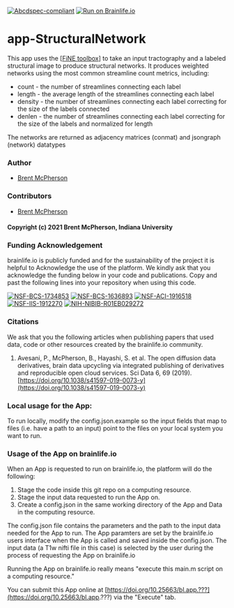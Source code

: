 [![Abcdspec-compliant](https://img.shields.io/badge/ABCD_Spec-v1.1-green.svg)](https://github.com/brain-life/abcd-spec)
[![Run on Brainlife.io](https://img.shields.io/badge/Brainlife-bl.app.1-blue.svg)](https://doi.org/10.25663/bl.app.1)

# app-StructuralNetwork
This app uses the [[FiNE toolbox](https://github.com/bcmcpher/fine)] to take an input tractography and a labeled structural image to produce structural networks. It produces weighted networks using the most common streamline count metrics, including: 

<ul>
<li> count - the number of streamlines connecting each label 
<li> length - the average length of the streamlines connecting each label
<li> density - the number of streamlines connecting each label correcting for the size of the labels connected
<li> denlen - the number of streamlines connecting each label correcting for the size of the labels and normalized for length
</ul>

The networks are returned as adjacency matrices (conmat) and jsongraph (network) datatypes
 
### Author
- [Brent McPherson](bcmcpher@iu.edu)

### Contributors
- [Brent McPherson](bcmcpher@iu.edu)

#### Copyright (c) 2021 Brent McPherson, Indiana University

### Funding Acknowledgement
brainlife.io is publicly funded and for the sustainability of the project it is helpful to Acknowledge the use of the platform. We kindly ask that you acknowledge the funding below in your code and publications. Copy and past the following lines into your repository when using this code.

[![NSF-BCS-1734853](https://img.shields.io/badge/NSF_BCS-1734853-blue.svg)](https://nsf.gov/awardsearch/showAward?AWD_ID=1734853)
[![NSF-BCS-1636893](https://img.shields.io/badge/NSF_BCS-1636893-blue.svg)](https://nsf.gov/awardsearch/showAward?AWD_ID=1636893)
[![NSF-ACI-1916518](https://img.shields.io/badge/NSF_ACI-1916518-blue.svg)](https://nsf.gov/awardsearch/showAward?AWD_ID=1916518)
[![NSF-IIS-1912270](https://img.shields.io/badge/NSF_IIS-1912270-blue.svg)](https://nsf.gov/awardsearch/showAward?AWD_ID=1912270)
[![NIH-NIBIB-R01EB029272](https://img.shields.io/badge/NIH_NIBIB-R01EB029272-green.svg)](https://grantome.com/grant/NIH/R01-EB029272-01)

### Citations
We ask that you the following articles when publishing papers that used data, code or other resources created by the brainlife.io community.

1. Avesani, P., McPherson, B., Hayashi, S. et al. The open diffusion data derivatives, brain data upcycling via integrated publishing of derivatives and reproducible open cloud services. Sci Data 6, 69 (2019). [https://doi.org/10.1038/s41597-019-0073-y](https://doi.org/10.1038/s41597-019-0073-y)

### Local usage for the App:

To run locally, modify the config.json.example so the input fields that map to files (i.e. have a path to an input) point to the files on your local system you want to run. 

### Usage of the App on brainlife.io
When an App is requested to run on brainlife.io, the platform will do the following:

<ol>
<li> Stage the code inside this git repo on a computing resource.
<li> Stage the input data requested to run the App on.
<li> Create a config.json in the same working directory of the App and Data in the computing resource.
</ol>

The config.json file contains the parameters and the path to the input data needed for the App to run. The App paramters are set by the brainlife.io users interface when the App is called and saved inside the config.json. The input data (a T1w nifti file in this case) is selected by the user during the process of requesting the App on brainlife.io 

Running the App on brainlife.io really means "execute this main.m script on a computing resource." 

You can submit this App online at [https://doi.org/10.25663/bl.app.???](https://doi.org/10.25663/bl.app.???) via the "Execute" tab.

